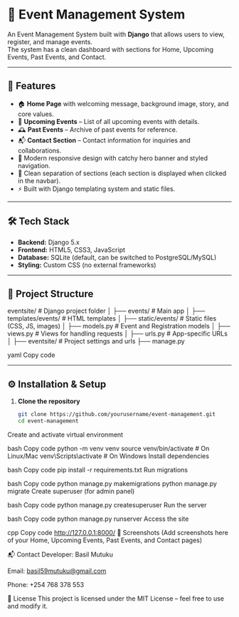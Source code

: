 # 📅 Event Management System

An Event Management System built with **Django** that allows users to view, register, and manage events.  
The system has a clean dashboard with sections for Home, Upcoming Events, Past Events, and Contact.  

---

## 🚀 Features
- 🏠 **Home Page** with welcoming message, background image, story, and core values.
- 🎉 **Upcoming Events** – List of all upcoming events with details.
- 🕰 **Past Events** – Archive of past events for reference.
- 📬 **Contact Section** – Contact information for inquiries and collaborations.
- 🎨 Modern responsive design with catchy hero banner and styled navigation.
- 🔎 Clean separation of sections (each section is displayed when clicked in the navbar).
- ⚡ Built with Django templating system and static files.

---

## 🛠️ Tech Stack
- **Backend:** Django 5.x
- **Frontend:** HTML5, CSS3, JavaScript
- **Database:** SQLite (default, can be switched to PostgreSQL/MySQL)
- **Styling:** Custom CSS (no external frameworks)

---

## 📂 Project Structure
eventsite/ # Django project folder
│
├── events/ # Main app
│ ├── templates/events/ # HTML templates
│ ├── static/events/ # Static files (CSS, JS, images)
│ ├── models.py # Event and Registration models
│ ├── views.py # Views for handling requests
│ ├── urls.py # App-specific URLs
│
├── eventsite/ # Project settings and urls
├── manage.py

yaml
Copy code

---

## ⚙️ Installation & Setup

1. **Clone the repository**
   ```bash
   git clone https://github.com/yourusername/event-management.git
   cd event-management
Create and activate virtual environment

bash
Copy code
python -m venv venv
source venv/bin/activate    # On Linux/Mac
venv\Scripts\activate       # On Windows
Install dependencies

bash
Copy code
pip install -r requirements.txt
Run migrations

bash
Copy code
python manage.py makemigrations
python manage.py migrate
Create superuser (for admin panel)

bash
Copy code
python manage.py createsuperuser
Run the server

bash
Copy code
python manage.py runserver
Access the site

cpp
Copy code
http://127.0.0.1:8000/
📸 Screenshots
(Add screenshots here of your Home, Upcoming Events, Past Events, and Contact pages)

📬 Contact
Developer: Basil Mutuku

Email: basil59mutuku@gmail.com

Phone: +254 768 378 553

📝 License
This project is licensed under the MIT License – feel free to use and modify it.
